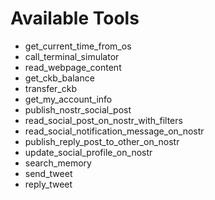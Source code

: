 # Available Tools

- get_current_time_from_os
- call_terminal_simulator
- read_webpage_content
- get_ckb_balance
- transfer_ckb
- get_my_account_info
- publish_nostr_social_post
- read_social_post_on_nostr_with_filters
- read_social_notification_message_on_nostr
- publish_reply_post_to_other_on_nostr
- update_social_profile_on_nostr
- search_memory
- send_tweet
- reply_tweet
